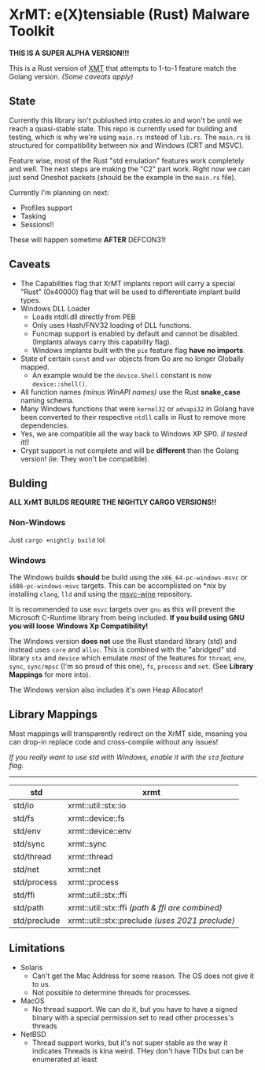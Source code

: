 # XrMT: e(X)tensiable (Rust) Malware Toolkit

**THIS IS A SUPER ALPHA VERSION!!!**

This is a Rust version of [XMT](https://github.com/iDigitalFlame/xmt) that attempts
to 1-to-1 feature match the Golang version. _(Some caveats apply)_

## State

Currently this library isn't publushed into crates.io and won't be until we reach
a quasi-stable state. This repo is currently used for building and testing, which
is why we're using `main.rs` instead of `lib.rs`. The `main.rs` is structured for
compatibility between nix and Windows (CRT and MSVC).

Feature wise, most of the Rust "std emulation" features work completely and well.
The next steps are making the "C2" part work. Right now we can just send Oneshot
packets (should be the example in the `main.rs` file).

Currently I'm planning on next:

- Profiles support
- Tasking
- Sessions!!

These will happen sometime **AFTER** DEFCON31!

## Caveats

- The Capabilities flag that XrMT implants report will carry a special "Rust" (0x40000)
  flag that will be used to differentiate implant build types.
- Windows DLL Loader
  - Loads ntdll.dll directly from PEB
  - Only uses Hash/FNV32 loading of DLL functions.
  - Funcmap support is enabled by default and cannot be disabled. (Implants always
    carry this capability flag).
  - Windows implants built with the `pie` feature flag **have no imports**.
- State of certain `const` and `var` objects from Go are no longer Globally mapped.
  - An example would be the `device.Shell` constant is now `device::shell()`.
- All function names _(minus WinAPI names)_ use the Rust **snake_case** naming schema.
- Many Windows functions that were `kernel32` or `advapi32` in Golang have been converted
  to their respective `ntdll` calls in Rust to remove more dependencies.
- Yes, we are compatible all the way back to Windows XP SP0. _(I tested it!)_
- Crypt support is not complete and will be **different** than the Golang version! (ie:
  They won't be compatible).

## Bulding

**ALL XrMT BUILDS REQUIRE THE NIGHTLY CARGO VERSIONS!!**

### Non-Windows

Just `cargo +nightly build` lol.

### Windows

The Windows builds **should** be build using the `x86_64-pc-windows-msvc` or
`i686-pc-windows-msvc` targets. This can be accomplisted on *nix by installing
`clang`, `lld` and using the [msvc-wine](https://github.com/mstorsjo/msvc-wine)
repository.

It is recommended to use `msvc` targets over `gnu` as this will prevent the Microsoft
C-Runtime library from being included. **If you build using GNU you will loose**
**Windows Xp Compatibility!**

The Windows version **does not** use the Rust standard library (std) and instead uses
`core` and `alloc`. This is combined with the "abridged" std library `stx` and `device`
which emulate _most_ of the features for `thread`, `env`, `sync`, `sync/mpsc` (I'm so
proud of this one), `fs`,
`process` and `net`. (See **Library Mappings** for more into).

The Windows version also includes it's own Heap Allocator!

## Library Mappings

Most mappings will transparently redirect on the XrMT side, meaning you can drop-in
replace code and cross-compile without any issues!

_If you really want to use std with Windows, enable it with the `std` feature flag._

-------------------------------------------------------------------
| std          | xrmt                                             |
|--------------|--------------------------------------------------|
| std/io       | xrmt::util::stx::io                              |
| std/fs       | xrmt::device::fs                                 |
| std/env      | xrmt::device::env                                |
| std/sync     | xrmt::sync                                       |
| std/thread   | xrmt::thread                                     |
| std/net      | xrmt::net                                        |
| std/process  | xrmt::process                                    |
| std/ffi      | xrmt::util::stx::ffi                             |
| std/path     | xrmt::util::stx::ffi _(path & ffi are combined)_ |
| std/preclude | xrmt::util::stx::preclude _(uses 2021 preclude)_ |

## Limitations

- Solaris
  - Can't get the Mac Address for some reason. The OS does not give it to us.
  - Not possible to determine threads for processes.
- MacOS
  - No thread support. We can do it, but you have to have a signed binary with a
    special permission set to read other processes's threads
- NetBSD
  - Thread support works, but it's not super stable as the way it indicates
    Threads is kina weird. THey don't have TIDs but can be enumerated at least

